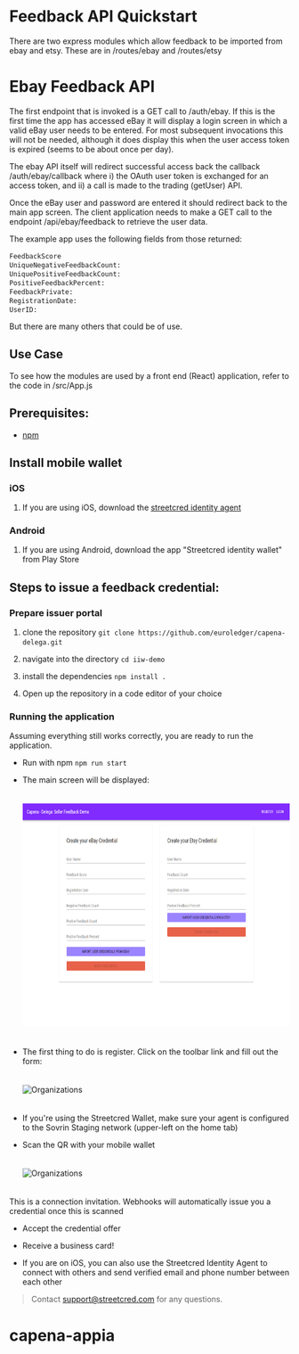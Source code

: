 # Feedback API Quickstart
There are two express modules which allow feedback to be imported from ebay and etsy. These are in /routes/ebay and /routes/etsy

# Ebay Feedback API
The first endpoint that is invoked is a GET call to /auth/ebay. If this is the first time the app has accessed eBay it will display a login screen in which a valid eBay user needs to be entered. For most subsequent invocations this will not be needed, although it does display this when the user access token is expired (seems to be about once per day).

The ebay API itself will redirect successful access back the callback /auth/ebay/callback where i) the OAuth user token is exchanged for an access token, and ii) a call is made to the trading (getUser) API.

Once the eBay user and password are entered it should redirect back to the main app screen. The client application needs to make a GET call to the endpoint /api/ebay/feedback to retrieve the user data.

The example app uses the following fields from those returned:

    FeedbackScore
    UniqueNegativeFeedbackCount: 
    UniquePositiveFeedbackCount: 
    PositiveFeedbackPercent: 
    FeedbackPrivate: 
    RegistrationDate: 
    UserID: 

But there are many others that could be of use.

## Use Case
To see how the modules are used by a front end (React) application, refer to the code in /src/App.js

## Prerequisites:
- [npm](https://www.npmjs.com/get-npm)
## Install mobile wallet

### iOS
 1. If you are using iOS, download the [streetcred identity agent](https://apps.apple.com/us/app/streetcred-identity-agent/id1475160728)
 
### Android
 1. If you are using Android, download the app "Streetcred identity wallet" from Play Store

## Steps to issue a feedback credential: 

### Prepare issuer portal
 1. clone the repository
 `git clone https://github.com/euroledger/capena-delega.git`
 
 1. navigate into the directory
 `cd iiw-demo`
 
 1. install the dependencies
 `npm install .`

 1. Open up the repository in a code editor of your choice

 
### Running the application
Assuming everything still works correctly, you are ready to run the application. 

- Run with npm
`npm run start`

- The main screen will be displayed:

    <img src="assets/mainscreen.png"
        alt="Organizations"
        style="padding-top: 20px; padding-bottom: 20px" 
        width="600"
        height="400"/>

- The first thing to do is register. Click on the toolbar link and fill out the form:

  <img src="assets/register.png"
        alt="Organizations"
        style="padding-top: 20px; padding-bottom: 20px" 
        width="600"
        height="400"/>

- If you're using the Streetcred Wallet, make sure your agent is configured to the Sovrin Staging network (upper-left on the home tab)

- Scan the QR with your mobile wallet

    <img src="assets/qrcodeview.png"
        alt="Organizations"
        style="padding-top: 20px; padding-bottom: 20px" 
        width="400"
        height="340"/>

This is a connection invitation. Webhooks will automatically issue you a credential once this is scanned

- Accept the credential offer

- Receive a business card! 

- If you are on iOS, you can also use the Streetcred Identity Agent to connect with others and send verified email and phone number between each other


> Contact <support@streetcred.com> for any questions. 


 
# capena-appia
